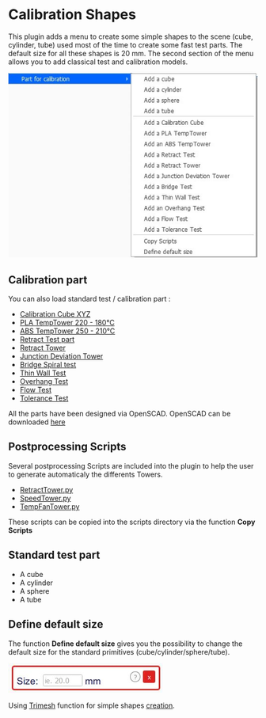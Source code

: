 # Calibration Shapes

This plugin adds a menu to create some simple shapes to the scene (cube, cylinder, tube) used most of the time to create some fast test parts. The default size for all these shapes is 20 mm. The second section of the menu allows you to add classical test and calibration models.

![menu Extensions Calibration Shapes](https://github.com/5axes/Calibration-Shapes/blob/master/images/menu.jpg)

Calibration part
--

You can also load standard test  / calibration  part :
- [Calibration Cube XYZ](https://github.com/5axes/Calibration-Shapes/blob/master/models/CalibrationCube.stl)
- [PLA TempTower 220 - 180°C](https://github.com/5axes/Calibration-Shapes/blob/master/models/TempTowerPLA.stl)
- [ABS TempTower 250 - 210°C](https://github.com/5axes/Calibration-Shapes/blob/master/models/TempTowerABS.stl)
- [Retract Test part](https://github.com/5axes/Calibration-Shapes/blob/master/models/RetractTest.stl)
- [Retract Tower](https://github.com/5axes/Calibration-Shapes/blob/master/models/RetractTower.stl)
- [Junction Deviation Tower](https://github.com/5axes/Calibration-Shapes/blob/master/models/JunctionDeviationTower.stl)
- [Bridge Spiral test](https://github.com/5axes/Calibration-Shapes/blob/master/models/BridgeTest.stl)
- [Thin Wall Test](https://github.com/5axes/Calibration-Shapes/blob/master/models/ThinWall.stl)
- [Overhang Test](https://github.com/5axes/Calibration-Shapes/blob/master/models/Overhang.stl)
- [Flow Test](https://github.com/5axes/Calibration-Shapes/blob/master/models/FlowTest.stl)
- [Tolerance Test](https://github.com/5axes/Calibration-Shapes/blob/master/models/Tolerance.stl)

All the parts have been designed via OpenSCAD. OpenSCAD can be downloaded [here](http://www.openscad.org/downloads.html)

Postprocessing Scripts
--

Several postprocessing Scripts are included into the plugin to help the user to generate automaticaly the differents Towers.

- [RetractTower.py](https://github.com/5axes/Calibration-Shapes/blob/master/resources/RetractTower.py)
- [SpeedTower.py](https://github.com/5axes/Calibration-Shapes/blob/master/resources/SpeedTower.py)
- [TempFanTower.py](https://github.com/5axes/Calibration-Shapes/blob/master/resources/TempFanTower.py)

These scripts can be copied into the scripts directory via the function **Copy Scripts**

Standard test part
--

- A cube
- A cylinder
- A sphere
- A tube


Define default size
--

The function **Define default size** gives you the possibility to change the default size for the standard primitives (cube/cylinder/sphere/tube).

![define default size](https://github.com/5axes/Calibration-Shapes/blob/master/images/size.jpg)

Using [Trimesh](https://github.com/mikedh/trimesh) function for simple shapes [creation](https://github.com/mikedh/trimesh/blob/master/trimesh/creation.py).
